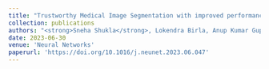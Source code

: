 ```yaml
---
title: "Trustworthy Medical Image Segmentation with improved performance for in-distribution samples"
collection: publications
authors: "<strong>Sneha Shukla</strong>, Lokendra Birla, Anup Kumar Gupta, Puneet Gupta"
date: 2023-06-30
venue: 'Neural Networks'
paperurl: 'https://doi.org/10.1016/j.neunet.2023.06.047'
---
```

